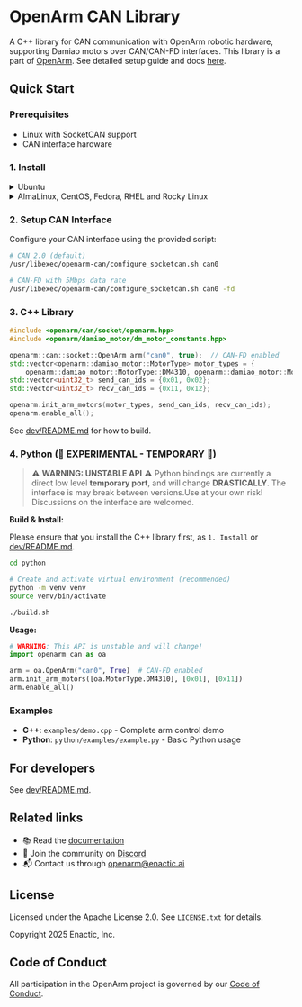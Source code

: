 # OpenArm CAN Library

A C++ library for CAN communication with OpenArm robotic hardware, supporting Damiao motors over CAN/CAN-FD interfaces.
This library is a part of [OpenArm](https://github.com/enactic/openarm/). See detailed setup guide and docs [here](https://docs.openarm.dev/software/can).


## Quick Start

### Prerequisites

- Linux with SocketCAN support
- CAN interface hardware

### 1. Install

<details>
<summary>Ubuntu</summary>

* 22.04 Jammy Jellyfish
* 24.04 Noble Numbat

```bash
sudo apt install -y software-properties-common
sudo add-apt-repository -y ppa:openarm/main
sudo apt update
sudo apt install -y \
  libopenarm-can-dev \
  openarm-can-utils
```
</details>

<details>
<summary>AlmaLinux, CentOS, Fedora, RHEL and Rocky Linux</summary>

For [AlmaLinux](https://almalinux.org/), [CentOS](https://centos.org/),
[RHEL](https://www.redhat.com/en/technologies/linux-platforms/enterprise-linux)
and [Rocky Linux](https://rockylinux.org/),
first enable [EPEL](https://docs.fedoraproject.org/en-US/epel/):

<details>
<summary>AlmaLinux 8</summary>
```bash
sudo dnf install epel-release
sudo dnf config-manager --set-enabled powertools
```
</details>

<details>
<summary>AlmaLinux 9 & 10</summary>
```bash
sudo dnf install epel-release
sudo dnf config-manager --set-enabled crb
```
</details>

<details>
<summary>CentOS Stream 9</summary>
```bash
sudo dnf config-manager --set-enabled crb
sudo dnf install https://dl.fedoraproject.org/pub/epel/epel{,-next}-release-latest-9.noarch.rpm
```
</details>

<details>
<summary>CentOS Stream 10</summary>
```bash
sudo dnf config-manager --set-enabled crb
sudo dnf install https://dl.fedoraproject.org/pub/epel/epel-release-latest-10.noarch.rpm
```
</details>

<details>
<summary>RHEL 8</summary>
```bash
sudo subscription-manager repos --enable codeready-builder-for-rhel-8-$(arch)-rpms
sudo dnf install https://dl.fedoraproject.org/pub/epel/epel-release-latest-8.noarch.rpm
```
</details>

<details>
<summary>RHEL 9</summary>
```bash
sudo subscription-manager repos --enable codeready-builder-for-rhel-9-$(arch)-rpms
sudo dnf install https://dl.fedoraproject.org/pub/epel/epel-release-latest-9.noarch.rpm
```
</details>

<details>
<summary>RHEL 10</summary>
```bash
sudo subscription-manager repos --enable codeready-builder-for-rhel-10-$(arch)-rpms
sudo dnf install https://dl.fedoraproject.org/pub/epel/epel-release-latest-10.noarch.rpm
```
</details>

<details>
<summary>Rocky Linux 8</summary>
```bash
sudo dnf install epel-release
sudo dnf config-manager --set-enabled powertools
```
</details>

<details>
<summary>Rocky Linux 9 & 10</summary>
```bash
sudo dnf install epel-release
sudo crb enable
```
</details>

EPEL is not required for [Fedora](https://fedoraproject.org/).

Install the package using:

```bash
sudo dnf update
sudo dnf install -y \
  openarm_can-devel \
  openarm_can-utils
```
</details>

### 2. Setup CAN Interface

Configure your CAN interface using the provided script:

```bash
# CAN 2.0 (default)
/usr/libexec/openarm-can/configure_socketcan.sh can0

# CAN-FD with 5Mbps data rate
/usr/libexec/openarm-can/configure_socketcan.sh can0 -fd
```

### 3. C++ Library

```cpp
#include <openarm/can/socket/openarm.hpp>
#include <openarm/damiao_motor/dm_motor_constants.hpp>

openarm::can::socket::OpenArm arm("can0", true);  // CAN-FD enabled
std::vector<openarm::damiao_motor::MotorType> motor_types = {
    openarm::damiao_motor::MotorType::DM4310, openarm::damiao_motor::MotorType::DM4310};
std::vector<uint32_t> send_can_ids = {0x01, 0x02};
std::vector<uint32_t> recv_can_ids = {0x11, 0x12};

openarm.init_arm_motors(motor_types, send_can_ids, recv_can_ids);
openarm.enable_all();
```

See [dev/README.md](dev/README.md) for how to build.

### 4. Python (🚧 EXPERIMENTAL - TEMPORARY 🚧)

> ⚠️ **WARNING: UNSTABLE API** ⚠️
> Python bindings are currently a direct low level **temporary port**, and will change **DRASTICALLY**.
> The interface is may break between versions.Use at your own risk! Discussions on the interface are welcomed.

**Build & Install:**

Please ensure that you install the C++ library first, as `1. Install` or [dev/README.md](dev/README.md).
```bash
cd python

# Create and activate virtual environment (recommended)
python -m venv venv
source venv/bin/activate

./build.sh
```

**Usage:**

```python
# WARNING: This API is unstable and will change!
import openarm_can as oa

arm = oa.OpenArm("can0", True)  # CAN-FD enabled
arm.init_arm_motors([oa.MotorType.DM4310], [0x01], [0x11])
arm.enable_all()
```

### Examples

- **C++**: `examples/demo.cpp` - Complete arm control demo
- **Python**: `python/examples/example.py` - Basic Python usage

## For developers

See [dev/README.md](dev/README.md).

## Related links

- 📚 Read the [documentation](https://docs.openarm.dev/software/can/)
- 💬 Join the community on [Discord](https://discord.gg/FsZaZ4z3We)
- 📬 Contact us through <openarm@enactic.ai>

## License

Licensed under the Apache License 2.0. See `LICENSE.txt` for details.

Copyright 2025 Enactic, Inc.

## Code of Conduct

All participation in the OpenArm project is governed by our [Code of Conduct](CODE_OF_CONDUCT.md).
